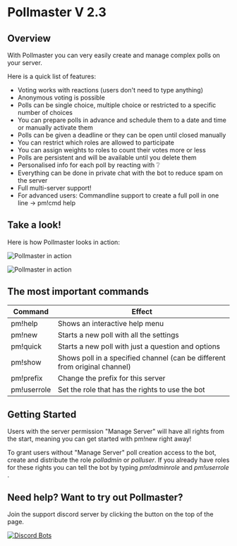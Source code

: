 # Pollmaster V 2.3

## Overview

With Pollmaster you can very easily create and manage complex polls on your server. 

Here is a quick list of features:

- Voting works with reactions (users don't need to type anything)
- Anonymous voting is possible
- Polls can be single choice, multiple choice or restricted to a specific number of choices
- You can prepare polls in advance and schedule them to a date and time or manually activate them
- Polls can be given a deadline or they can be open until closed manually
- You can restrict which roles are allowed to participate
- You can assign weights to roles to count their votes more or less
- Polls are persistent and will be available until you delete them
- Personalised info for each poll by reacting with ❔
- Everything can be done in private chat with the bot to reduce spam on the server
- Full multi-server support!
- For advanced users: Commandline support to create a full poll in one line -> pm!cmd help

## Take a look!

Here is how Pollmaster looks in action:

![Pollmaster in action](https://i.imgur.com/vSXgd0r.png "Poll 1")

![Pollmaster in action](https://i.imgur.com/kMbnmiJ.png "Poll 2")

## The most important commands

| Command                | Effect                                             |
|------------------------|----------------------------------------------------|
| pm!help                | Shows an interactive help menu                     |
| pm!new                 | Starts a new poll with all the settings            |
| pm!quick               | Starts a new poll with just a question and options |
| pm!show <label>        | Shows poll in a specified channel (can be different from original channel) |
| pm!prefix <new prefix> | Change the prefix for this server                  |
| pm!userrole <any role> | Set the role that has the rights to use the bot    |

## Getting Started

Users with the server permission "Manage Server" will have all rights from the start, meaning you can get started with pm!new right away!

To grant users without "Manage Server" poll creation access to the bot, create and distribute the role *polladmin* or *polluser*. If you already have roles for these rights you can tell the bot by typing *pm!adminrole <your role>* and *pm!userrole <your role>*.


## Need help? Want to try out Pollmaster?

Join the support discord server by clicking the button on the top of the page.

[![Discord Bots](https://discordbots.org/api/widget/444514223075360800.svg)](https://discordbots.org/bot/444514223075360800)

